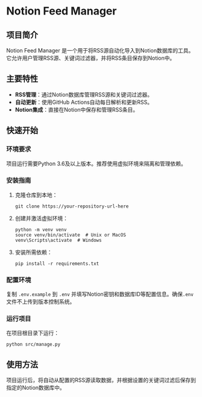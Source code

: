 
# Notion Feed Manager

## 项目简介

Notion Feed Manager 是一个用于将RSS源自动化导入到Notion数据库的工具。它允许用户管理RSS源、关键词过滤器，并将RSS条目保存到Notion中。

## 主要特性

- **RSS管理**：通过Notion数据库管理RSS源和关键词过滤器。
- **自动更新**：使用GitHub Actions自动每日解析和更新RSS。
- **Notion集成**：直接在Notion中保存和管理RSS条目。

## 快速开始

### 环境要求

项目运行需要Python 3.6及以上版本。推荐使用虚拟环境来隔离和管理依赖。

### 安装指南

1. 克隆仓库到本地：
   ```
   git clone https://your-repository-url-here
   ```
2. 创建并激活虚拟环境：
   ```
   python -m venv venv
   source venv/bin/activate  # Unix or MacOS
   venv\Scripts\activate  # Windows
   ```
3. 安装所需依赖：
   ```
   pip install -r requirements.txt
   ```

### 配置环境

复制 `.env.example` 到 `.env` 并填写Notion密钥和数据库ID等配置信息。确保`.env`文件不上传到版本控制系统。

### 运行项目

在项目根目录下运行：

```
python src/manage.py
```

## 使用方法

项目运行后，将自动从配置的RSS源读取数据，并根据设置的关键词过滤后保存到指定的Notion数据库中。
